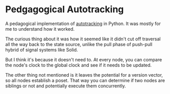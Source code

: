 # Pedgagogical Autotracking

A pedagogical implementation of [autotracking](https://www.pzuraq.com/blog/how-autotracking-works)
in Python. It was mostly for me to understand how it worked. 

The curious thing
about it was how it seemed like it didn't cut off traversal all the way back 
to the state source, unlike the pull phase of push-pull hybrid of signal 
systems like Solid. 

But I think it's because it doesn't need to. At every node, you can compare the
node's clock to the global clock and see if it needs to be updated. 

The other thing not mentioned is it leaves the potential for a version vector,
so all nodes establish a poset. That way you can determine if two nodes are 
siblings or not and potentially execute them concurrently.


